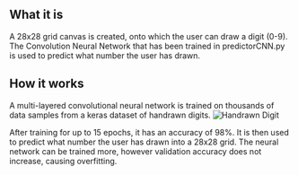 ## What it is
A 28x28 grid canvas is created, onto which the user can draw a digit (0-9). The Convolution Neural Network that has been trained in predictorCNN.py is used to predict what number the user has drawn.

## How it works
A multi-layered convolutional neural network is trained on thousands of data samples from a keras dataset of handrawn digits.
![Handrawn Digit](https://machinelearningmastery.com/wp-content/uploads/2019/02/Plot-of-a-Subset-of-Images-from-the-MNIST-Dataset.png)

After training for up to 15 epochs, it has an accuracy of 98%. It is then used to predict what number the user has drawn into a 28x28 grid. The neural network can be trained more, however validation accuracy does not increase, causing overfitting.
